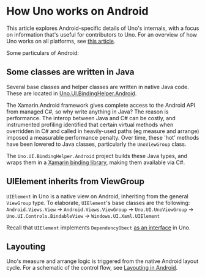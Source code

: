# How Uno works on Android

This article explores Android-specific details of Uno's internals, with a focus on information that's useful for contributors to Uno. For an overview of how Uno works on all platforms, see [this article](uno-internals-overview.md).

Some particulars of Android:

## Some classes are written in Java

Several base classes and helper classes are written in native Java code. These are located in [Uno.UI.BindingHelper.Android](https://github.com/unoplatform/uno/tree/master/src/Uno.UI.BindingHelper.Android/Uno/UI).

The Xamarin.Android framework gives complete access to the Android API from managed C#, so why write anything in Java? The reason is performance. The interop between Java and C# can be costly, and instrumented profiling identified that certain virtual methods when overridden in C# and called in heavily-used paths (eg measure and arrange) imposed a measurable performance penalty. Over time, these 'hot' methods have been lowered to Java classes, particularly the `UnoViewGroup` class.

The `Uno.UI.BindingHelper.Android` project builds these Java types, and wraps them in a [Xamarin binding library](https://docs.microsoft.com/en-us/xamarin/android/platform/binding-java-library/), making them available via C#.

## UIElement inherits from ViewGroup

`UIElement` in Uno is a native view on Android, inheriting from the general `ViewGroup` type. To elaborate, `UIElement`'s base classes are the following:
`Android.Views.View` → `Android.Views.ViewGroup` → `Uno.UI.UnoViewGroup` → `Uno.UI.Controls.BindableView` → `Windows.UI.Xaml.UIElement`

Recall that `UIElement` implements `DependencyObect` [as an interface](uno-internals-overview.md) in Uno.

## Layouting

Uno's measure and arrange logic is triggered from the native Android layout cycle. For a schematic of the control flow, see [Layouting in Android](Uno-UI-Layouting-Android.md).
